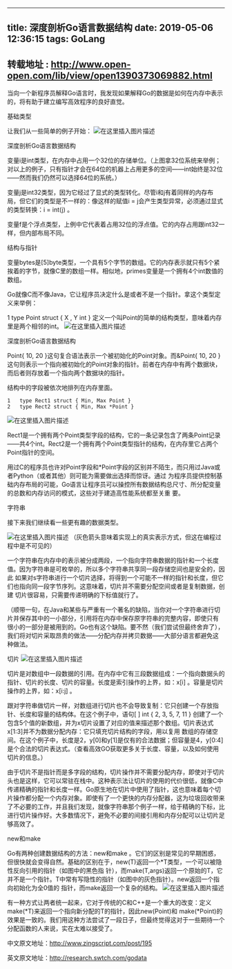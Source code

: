 
---
title: 深度剖析Go语言数据结构
date: 2019-05-06 12:36:15
tags: GoLang
---


## 转载地址 :  http://www.open-open.com/lib/view/open1390373069882.html
当向一个新程序员解释Go语言时，我发现如果解释Go的数据是如何在内存中表示的，将有助于建立编写高效程序的良好直觉。


基础类型

让我们从一些简单的例子开始：
![在这里插入图片描述](http://static.open-open.com/lib/uploadImg/20140122/20140122144411_31.png)

深度剖析Go语言数据结构


变量i是int类型，在内存中占用一个32位的存储单位。（上图拿32位系统来举例；对以上的例子，只有指针才会在64位的机器上占用更多的空间——int始终是32位——然而我们仍然可以选择64位的系统。）

变量j是int32类型，因为它经过了显式的类型转化。尽管i和j有着同样的内存布局，但它们的类型是不一样的：像这样的赋值i = j会产生类型异常，必须通过显式的类型转换：i = int(j)   。

变量f是个浮点类型，上例中它代表着占用32位的浮点值。它的内存占用跟int32一样，但内部布局不同。

结构与指针

 变量bytes是[5]byte类型，一个具有5个字节的数组。它的内存表示就只有5个紧挨着的字节，就像C里的数组一样。相似地，primes变量是一个拥有4个int数值的数组。

Go就像C而不像Java，它让程序员决定什么是或者不是一个指针。拿这个类型定义来举例：

1	type Point struct { X , Y int }
定义一个叫Point的简单的结构类型，意味着内存里是两个相邻的int。
![在这里插入图片描述](http://static.open-open.com/lib/uploadImg/20140122/20140122144412_80.png)

深度剖析Go语言数据结构


Point{ 10, 20 }这句复合语法表示一个被初始化的Point对象。而&Point{ 10, 20 }这句则表示一个指向被初始化的Point对象的指针。前者在内存中有两个数据块，而后者则存放着一个指向两个数据块的指针。

结构中的字段被依次地排列在内存里面。

	1	type Rect1 struct { Min, Max Point }
	2	type Rect2 struct { Min, Max *Point }

![在这里插入图片描述](http://static.open-open.com/lib/uploadImg/20140122/20140122144412_885.png)

Rect1是一个拥有两个Point类型字段的结构，它的一条记录包含了两条Point记录——共4个int。Rect2是一个拥有两个Point类型指针的结构，在内存里它占两个Point指针的空间。

用过C的程序员也许对Point字段和*Point字段的区别并不陌生，而只用过Java或者Python（或者其他）则可能为需要做出选择而惊讶。通过 为程序员提供控制基础内存布局的可能，Go语言让程序员可以操控所有数据结构总尺寸、所分配变量的总数和内存访问的模式，这些对于建造高性能系统都至关重 要。


字符串

接下来我们继续看一些更有趣的数据类型。

![在这里插入图片描述](http://static.open-open.com/lib/uploadImg/20140122/20140122144412_766.png)
（灰色箭头意味着实现上的真实表示方式，但这在编程过程中是不可见的）

一个字符串在内存中的表示被分成两段，一个指向字符串数据的指针和一个长度值。因为字符串是可枚举的，所以多个字符串共享同一段存储空间也是安全的，因此 如果对s字符串进行一个切片选择，将得到一个可能不一样的指针和长度，但它们也指向同一段字节序列。这意味着，切片并不需要分配空间或者是复制数据，创建 切片很容易，只需要传递明确的下标值就行了。

（顺带一句，在Java和某些与严重有一个著名的缺陷，当你对一个字符串进行切片并保存其中的一小部分，引用将在内存中保存原字符串的完整内容，即使只有 很小的一部分是被用到的。Go也有这个缺陷。要不然（我们尝试但最终舍弃了），我们将对切片采取昂贵的做法——分配内存并拷贝数据——大部分语言都避免这 种做法。


切片
![在这里插入图片描述](http://static.open-open.com/lib/uploadImg/20140122/20140122144412_475.png)

切片是对数组中一段数据的引用。在内存中它有三段数据组成：一个指向数据头的指针、切片的长度、切片的容量。长度是索引操作的上界，如：x[i] 。容量是切片操作的上界，如：x[i:j]  。

跟对字符串做切片一样，对数组进行切片也不会导致复制：它只创建一个存放指针、长度和容量的结构体。在这个例子中，语句[ ] int { 2, 3, 5, 7, 11 } 创建了一个包含5个值的新数组，并为x切片设置了对应的值来描述那个数组。切片表达式x[1:3]并不为数据分配内存：它只填充切片结构的字段，用以复用 数组的存储空间。在这个例子中，长度是2，y[0]和y[1]是仅有的合法数据；但容量是4，y[0:4]是个合法的切片表达式。（查看高效GO获取更多关于长度、容量，以及如何使用切片的信息。）

由于切片不是指针而是多字段的结构，切片操作并不需要分配内存，即使对于切片头也是这样，它可以常驻在栈中。这种表示法让切片的使用的代价很低，就像C中 传递精确的指针和长度一样。Go原生地在切片中使用了指针，这也意味着每个切片操作都分配一个内存对象。即使有了一个更快的内存分配器，这为垃圾回收带来 了不必要的工作，并且我们发现，就像字符串那个例子一样，给于精确的下标，比进行切片操作好。大多数情况下，避免不必要的间接引用和内存分配可以让切片足 够高效了。


new和make

Go有两种创建数据结构的方法：new和make 。它们的区别是常见的早期困惑，但很快就会变得自然。基础的区别在于，new(T)返回一个*T类型，一个可以被隐性反向引用的指针（如图中的黑色指 针），而make(T,args)返回一个原始的T，它并不是一个指针。T中常有写隐性的指针（如图中的灰色指针）。new返回一个指向初始化为全0值的 指针，而make返回一个复杂的结构。
![在这里插入图片描述](http://static.open-open.com/lib/uploadImg/20140122/20140122144412_525.png)

有一种方式让两者统一起来，它对于传统的C和C++是一个重大的改变：定义make(*T)来返回一个指向新分配的T的指针，因此new(Point)和 make(*Point)的效果是一致的。我们用这种方法尝试了一段日子，但最终觉得这对于一些期待一个分配函数的人来说，实在太难以接受了。

中文原文地址：http://www.zingscript.com/post/195

英文原文地址：http://research.swtch.com/godata

    